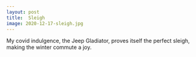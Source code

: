 ```yaml
---
layout: post
title:  Sleigh
image: 2020-12-17-sleigh.jpg
---
```


My covid indulgence, the Jeep Gladiator, proves itself the perfect sleigh,
making the winter commute a joy.
